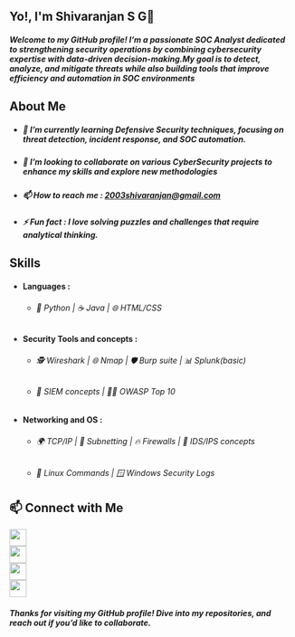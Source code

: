 ## Yo!, I'm Shivaranjan S G👋
##### Welcome to my GitHub profile! I’m a passionate SOC Analyst dedicated to strengthening security operations by combining cybersecurity expertise with data-driven decision-making.My goal is to detect, analyze, and mitigate threats while also building tools that improve efficiency and automation in SOC environments
## About Me
- ##### 🌱 I’m currently learning Defensive Security techniques, focusing on threat detection, incident response, and SOC automation.
- ##### 👯 I’m looking to collaborate on various CyberSecurity projects to enhance my skills and explore new methodologies
- ##### 📫 How to reach me : 2003shivaranjan@gmail.com
- ##### ⚡ Fun fact : I love solving puzzles and challenges that require analytical thinking.
## Skills
- #### Languages :
     - ###### 🐍 Python | ☕ Java | 🌐 HTML/CSS
- #### Security Tools and concepts :
     - ###### 🕵️ Wireshark | 🌐 Nmap | 🛡️ Burp suite | 📊 Splunk(basic)
     - ###### 🔐 SIEM concepts | 🏴‍☠️ OWASP Top 10
- #### Networking and OS :
     - ###### 🌍 TCP/IP | 🔢 Subnetting | 🔥 Firewalls | 👀 IDS/IPS concepts
     - ###### 🐧 Linux Commands | 🪟 Windows Security Logs 
## 📫 Connect with Me  

[<img src="https://cdn.jsdelivr.net/gh/devicons/devicon/icons/linkedin/linkedin-original.svg" width="30"/>](https://www.linkedin.com/in/shivaranjan-s-g/)  
[<img src="https://cdn-icons-png.flaticon.com/512/732/732200.png" width="30"/>](mailto:2003shivaranjan@gmail.com)  
[<img src="https://cdn-icons-png.flaticon.com/512/942/942748.png" width="30"/>](https://drive.google.com/file/d/1TdFknyttLt9FK7F_YqgOWzb8ZDQTPYS6/view?usp=sharing)  
[<img src="https://upload.wikimedia.org/wikipedia/commons/1/19/LeetCode_logo_black.png" width="30"/>](https://leetcode.com/u/Shivaranjan/)


##### Thanks for visiting my GitHub profile! Dive into my repositories, and reach out if you’d like to collaborate.
